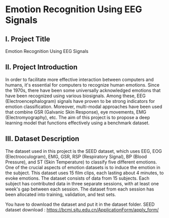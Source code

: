 # Emotion Recognition Using EEG Signals
## I. Project Title
Emotion Recognition Using EEG Signals

## II. Project Introduction
In order to facilitate more effective interaction between computers and humans, it's essential for computers to recognize human emotions. Since the 1970s, there have been some universally acknowledged emotions that have been recognized using various biosignals. Among these, EEG (Electroencephalogram) signals have proven to be strong indicators for emotion classification. Moreover, multi-modal approaches have been used that combine GSR (Galvanic Skin Response), eye movements, EMG (Electromyography), etc. The aim of this project is to propose a deep learning model that functions effectively using a benchmark dataset.

## III. Dataset Description
The dataset used in this project is the SEED dataset, which uses EEG, EOG (Electrooculogram), EMG, GSR, RSP (Respiratory Signal), BP (Blood Pressure), and ST (Skin Temperature) to classify five different emotions. One of the crucial aspects of emotion datasets is to induce the emotion in the subject. This dataset uses 15 film clips, each lasting about 4 minutes, to evoke emotions. The dataset consists of data from 15 subjects. Each subject has contributed data in three separate sessions, with at least one week's gap between each session. The dataset from each session has been allocated into training, validation, and test sets.

You have to download the dataset and put it in the dataset folder.
SEED dataset download : https://bcmi.sjtu.edu.cn/ApplicationForm/apply_form/
